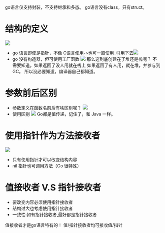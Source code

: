 go语言仅支持封装，不支持继承和多态。
go语言没有class，只有struct。

# 结构的定义
![](https://img-blog.csdnimg.cn/20201223155119118.png?x-oss-process=image/watermark,type_ZmFuZ3poZW5naGVpdGk,shadow_10,text_aHR0cHM6Ly9ibG9nLmNzZG4ubmV0L3FxXzMzNTg5NTEw,size_1,color_FFFFFF,t_70)
- go 语言即使是指针，不像 C语言使用`->`也可一直使用`.`引用下去![](https://img-blog.csdnimg.cn/20201223192039227.png?x-oss-process=image/watermark,type_ZmFuZ3poZW5naGVpdGk,shadow_10,text_aHR0cHM6Ly9ibG9nLmNzZG4ubmV0L3FxXzMzNTg5NTEw,size_1,color_FFFFFF,t_70)
- go 没有构造器，但可使用工厂函数
![](https://img-blog.csdnimg.cn/20201223193155572.png?x-oss-process=image/watermark,type_ZmFuZ3poZW5naGVpdGk,shadow_10,text_aHR0cHM6Ly9ibG9nLmNzZG4ubmV0L3FxXzMzNTg5NTEw,size_1,color_FFFFFF,t_70)
那么这到底创建在了堆还是栈呢？
不需要知道。如果返回了没人用就在栈上
如果返回了有人用，就在堆，并参与到 GC。
所以没必要知道，编译器自己都知道。

# 参数前后区别
- 参数定义在函数名前后有啥区别呢？
![](https://img-blog.csdnimg.cn/20201223194005570.png?x-oss-process=image/watermark,type_ZmFuZ3poZW5naGVpdGk,shadow_10,text_aHR0cHM6Ly9ibG9nLmNzZG4ubmV0L3FxXzMzNTg5NTEw,size_1,color_FFFFFF,t_70)
- 使用区别
![](https://img-blog.csdnimg.cn/20201223194043874.png)
Go都是值传递，记住了，和 Java 一样。

# 使用指针作为方法接收者
![](https://img-blog.csdnimg.cn/20201223200025882.png?x-oss-process=image/watermark,type_ZmFuZ3poZW5naGVpdGk,shadow_10,text_aHR0cHM6Ly9ibG9nLmNzZG4ubmV0L3FxXzMzNTg5NTEw,size_1,color_FFFFFF,t_70)
- 只有使用指针才可以改变结构内容
- nil 指针也可调用方法（Go 很特殊）

# 值接收者 V.S 指针接收者
- 要改变内容必须使用指针接收者
- 结构过大也考虑使用指针接收者
- 一致性:如有指针接收者,最好都是指针接收者


值接收者才是go语言特有的！
值/指针接收者均可接收值/指针